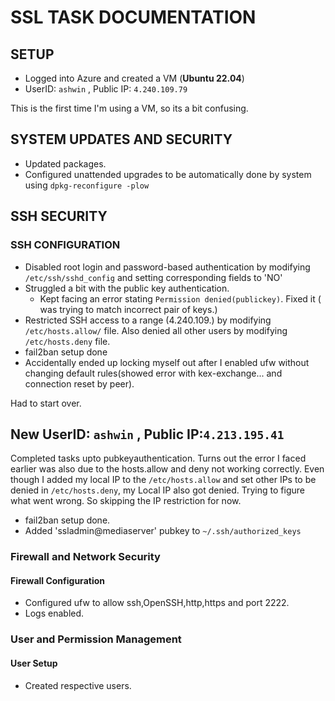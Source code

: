 # SSL TASK DOCUMENTATION
## SETUP
- Logged into Azure and created a VM (**Ubuntu 22.04**)
- UserID: ``` ashwin ``` , Public IP: ``` 4.240.109.79 ```

This is the first time I'm using a VM, so its a bit confusing.

## SYSTEM UPDATES AND SECURITY
- Updated packages.
- Configured unattended upgrades to be automatically done by system using ``` dpkg-reconfigure -plow ```

## SSH SECURITY
### SSH CONFIGURATION
- Disabled root login and password-based authentication by modifying ``` /etc/ssh/sshd_config ``` and setting corresponding fields to 'NO'
- Struggled a bit with the public key authentication.
    - Kept facing an error stating ``` Permission denied(publickey) ```. Fixed it ( was trying to match incorrect pair of keys.)
- Restricted SSH access to a range (4.240.109.) by modifying ``` /etc/hosts.allow/ ``` file. Also denied all other users by modifying ``` /etc/hosts.deny ``` file.
- fail2ban setup done
- Accidentally ended up locking myself out after I enabled ufw without changing default rules(showed error with kex-exchange... and connection reset by peer).

Had to start over.

## New UserID: ``` ashwin ``` , Public IP:``` 4.213.195.41 ```
Completed tasks upto pubkeyauthentication. Turns out the error I faced earlier was also due to the hosts.allow and deny not working correctly. Even though I added my local IP to the ``` /etc/hosts.allow ``` and set other IPs to be denied in ```/etc/hosts.deny```, my Local IP also got denied. Trying to figure what went wrong. So skipping the IP restriction for now.
- fail2ban setup done.
- Added 'ssladmin@mediaserver' pubkey to ```~/.ssh/authorized_keys```

### Firewall and Network Security
#### Firewall Configuration
- Configured ufw to allow ssh,OpenSSH,http,https and port 2222.
- Logs enabled.
### User and Permission Management
#### User Setup
- Created respective users.

